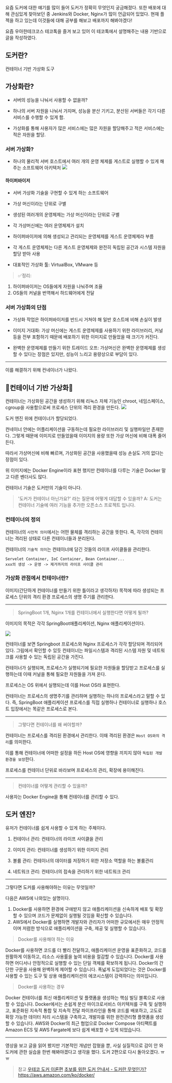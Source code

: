 요즘 도커에 대한 얘기를 많이 들어 도커가 정확히 무엇인지 궁금해졌다. 또한 배포에 대해 관심있게 찾아보던 중 Jenkins와 Docker, Nginx가 많이 언급되어 있었다. 현재 플젝을 하고 있는데 이것들에 대해 공부를 해보고 배포까지 해봐야겠다!

요즘 우아한테크코스 테코톡을 즐겨 보고 있어 이 테코톡에서 설명해주는 내용 기반으로 글을 작성하였다.

## 도커란?
컨테이너 기반 가상화 도구

## 가상화란?
- 서버의 성능을 나눠서 사용할 수 없을까?

- 하나의 서버 자원을 나눠서 가지며, 성능을 분산 기키고, 분산된 서버들은 각기 다른 서비스를 수행할 수 있게 함.
- 가상화를 통해 사용자가 많은 서비스에는 많은 자원을 할당해주고 적은 서비스에는 적은 자원을 할당.

### 서버 가상화?
- 하나의 물리적 서버 호스트에서 여러 개의 운영 체제를 게스트로 실행할 수 있게 해주는 소프트웨어 아키텍처
![](https://velog.velcdn.com/images/eunsiver/post/4046c56f-3848-4eb0-b3fe-247f4d6542dc/image.png)

#### 하이퍼바이저
- 서버 가상화 기술을 구현할 수 있게 하는 소프트웨어

- 가상 머신이라는 단위로 구별
- 생성된 여러개의 운영체제는 가상 머신이라는 단위로 구별
- 각 가상머신에는 여러 운영체제가 설치
- 하이퍼바이저에 의해 생성되고 관리되는 운영체제를 게스트 운영체제라 부름
- 각 게스트 운영체제는 다른 게스트 운영체제와 완전히 독립된 공간과 시스템 자원을 할당 받아 사용
- 대표적인 가상화 툴: VirtualBox, VMware 등

> ✅정리:
1. 하이퍼바이저는 OS들에게 자원을 나눠주며 조율
2. OS들의 커널을 번역해서 하드웨어에게 전달

### 서버 가상화의 단점
- 가상화 작업은 하이퍼바이저를 반드시 거쳐야 해 일반 호스트에 비해 손실이 발생

- 이미지 거대화: 가상 머신에는 게스트 운영체제를 사용하기 위한 라이브러리, 커널 등을 전부 포함하기 때문에 배포하기 위한 이미지로 만들었을 때 크기가 커진다.
- 완벽한 운영체제를 만들기 위한 트레이드 오프: 가상머신은 완벽한 운영체제를 생성할 수 있다는 장점은 있지만, 성능이 느리고 용량상으로 부담이 있다.

---

이를 해결하기 위해 컨네이너가 나왔다.

## 🔶컨테이너 기반 가상화🔶

컨테이너는 가상화된 공간을 생성하기 위해 리눅스 자체 기능인 chroot, 네임스페이스, cgroup을 사용함으로써 프로세스 단위의 격리 환경을 만든다.
![](https://velog.velcdn.com/images/eunsiver/post/b97c00b3-8a48-4650-b494-2fc59b3d29b8/image.png)

도커 엔진 위에 컨테이너가 할당되었다.

컨네이너 안에는 어플리케이션을 구동하는데 필요한 라이브러리 및 실행파일만 존재한다. 
그렇게 때문에 이미지로 만들었을때 이미지의 용량 또한 가상 머신에 비해 대폭 줄어든다.

따라서 가상머신에 비해 빠르며, 가상화된 공간을 사용했을때 성능 손실도 거의 없다는 장점이 있다.

위 이미지에는 Docker Engine이라 표현 했지만 컨테이너를 다루는 기술은 Docker 말고 다른 벤더사도 많다.

컨테이너 기술은 도커만의 기술이 아니다.

> '도커가 컨테이너 아닌가요?' 라는 질문에 어떻게 대답할 수 있을까?
A: 도커는 컨테이너 기술에 여러 기능을 추가한 오픈소스 프로젝트 입니다.

### 컨테이너의 정의

컨테이너의 `사전적 의미`에서는 어떤 물체를 격리하는 공간을 뜻한다. 즉, 각각의 컨테이너는 격리된 상태로 다른 컨테이너들과 분리된다.

컨테이너의 `기술적 의미`는 컨테이너에 담긴 것들의 라이프 사이클들을 관리한다.

	Servelet Container, IoC Container, Bean Container...
	xxx의 생성 -> 운영 -> 제거까지의 라이프 사이클 관리
    
### 가상화 관점에서 컨테이너란?

이미지(간단하게 컨테이너를 만들기 위한 틀이라고 생각하자) 목적에 따라 생성되는 프로세스 단위의 격리 환경
프로세스의 생명 주기를 관리한다.

---

> SpringBoot 1개, Nginx 1개를 컨테이너에서 실행한다면 어떻게 될까?

이미지의 목적은 각각 SpringBoot애플리케이션, Nginx 애플리케이션이다.

![](https://velog.velcdn.com/images/eunsiver/post/23fbaffe-4f50-49a0-bedc-03ba0c3ed950/image.png)

컨테이너를 보면 Springboot 프로세스와 Nginx 프로세스가 각각 할당되며 격리되어 있다.
그림에서 확인할 수 있듯 컨테이너는 파일시스템과 격리된 시스템 자원 및 네트워크를 사용할 수 있는 독립된 공간을 가진다.

컨테이너가 실행되며, 프로세스가 실행되기에 필요한 자원들을 할당받고 프로세스를 실행하는데 이때 커널을 통해 필요한 자원들을 가져 온다.

프로세스는 OS 위에서 실행되는데 이를 Host OS라 표현한다.

컨테이너는 프로세스의 생명주기를 관리하며 실행하는 하나의 프로세스라고 말할 수 있다.
즉, SpringBoot 애플리케이션 프로세스를 직접 실행하나 컨테이너로 실행하나 호스트 입장에서는 똑같은 프로세스로 본다.

---

> 그렇다면 컨테이너를 왜 써야할까?

컨테이너는 프로세스를 격리된 환경에서 관리한다. 이때 격리된 환경은 `Host OS와의 격리`를 의미한다.

이를 통해 컨테이너에 어떠한 설정을 하든 Host OS에 영향을 끼치지 않아 `독립된 개발 환경을 보장`한다.

프로세스를 컨테이너 단위로 바라보며 프로세스의 관리, 확장에 용이해진다.

---

> 컨테이너를 어떻게 관리할 수 있을까?

사용자는 Docker Engine을 통해 컨테이너를 관리할 수 있다.

## 도커 엔진? 
유저가 컨테이너를 쉽게 사용할 수 있게 하는 주체이다.

1. 컨테이너 관리: 컨테이너의 라이프 사이클을 관리

2. 이미지 관리:  컨테이너를 생성하기 위한 이미지 관리


3. 볼륨 관리: 컨테이너의 데이터를 저장하기 위한 저장소 역할을 하는 볼륨관리 

4. 네트워크 관리: 컨테이너의 접속을 관리하기 위한 네트워크 관리


---
그렇다면 도커를 사용해야하는 이유는 무엇일까?

다음은 AWS에 나와있는 설명이다.

1. Docker를 사용하면 환경에 구애받지 않고 애플리케이션을 신속하게 배포 및 확장할 수 있으며 코드가 문제없이 실행될 것임을 확신할 수 있습니다.
2. AWS에서 Docker를 실행하면 개발자와 관리자가 어떠한 규모에서든 매우 안정적이며 저렴한 방식으로 애플리케이션을 구축, 제공 및 실행할 수 있습니다.

> Docker를 사용해야 하는 이유

Docker를 사용하면 코드를 더 빨리 전달하고, 애플리케이션 운영을 표준화하고, 코드를 원활하게 이동하고, 리소스 사용률을 높여 비용을 절감할 수 있습니다. Docker를 사용하면 어디서나 안정적으로 실행할 수 있는 단일 객체를 확보하게 됩니다. Docker의 간단한 구문을 사용해 완벽하게 제어할 수 있습니다. 폭넓게 도입되었다는 것은 Docker를 사용할 수 있는 도구 및 상용 애플리케이션의 에코시스템이 강력하다는 의미입니다.

> Docker를 사용하는 경우

Docker 컨테이너를 최신 애플리케이션 및 플랫폼을 생성하는 핵심 빌딩 블록으로 사용할 수 있습니다. Docker에서는 손쉽게 분산 마이크로서비스 아키텍처를 구축 및 실행하고, 표준화된 지속적 통합 및 지속적 전달 파이프라인을 통해 코드를 배포하고, 고도로 확장 가능한 데이터 처리 시스템을 구축하고, 개발자를 위한 완전관리형 플랫폼을 생성할 수 있습니다. AWS와 Docker의 최근 협업으로 Docker Compose 아티팩트를 Amazon ECS 및 AWS Fargate에 보다 쉽게 배포할 수 있게 되었습니다. 

---

영상을 보고 글을 읽어 봤지만 기본적인 개념만 잡혔을 뿐, 사실 실질적으로 감이 안 와 도커에 관한 실습을 한번 해봐야겠다고 생각을 했다. 도커 2편으로 다시 돌아오겠다. ㅠㅠ



> 참고
[우테코 도커 이론편](https://www.youtube.com/watch?v=IiNI6XAYtrs)
[초보를 위한 도커 안내서 - 도커란 무엇인가?](https://subicura.com/2017/01/19/docker-guide-for-beginners-1.html)
https://aws.amazon.com/ko/docker/


